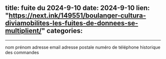  
title:  fuite du 2024-9-10
date: 2024-9-10
lien: "https://next.ink/149551/boulanger-cultura-diviamobilites-les-fuites-de-donnees-se-multiplient/"
categories:
  - 
---

nom
prénom
adresse email
adresse postale
numéro de téléphone
historique des commandes

